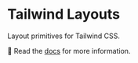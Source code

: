 # Tailwind Layouts

Layout primitives for Tailwind CSS.

📝 Read the [docs](https://tailwind-layouts.netlify.app) for more information.
